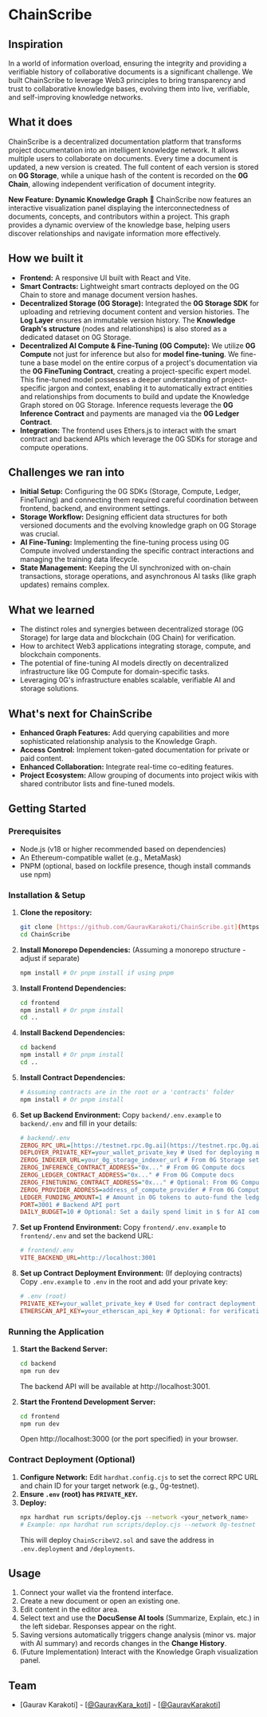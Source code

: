 # ChainScribe

## Inspiration
In a world of information overload, ensuring the integrity and providing a verifiable history of collaborative documents is a significant challenge. We built ChainScribe to leverage Web3 principles to bring transparency and trust to collaborative knowledge bases, evolving them into live, verifiable, and self-improving knowledge networks.

## What it does
ChainScribe is a decentralized documentation platform that transforms project documentation into an intelligent knowledge network. It allows multiple users to collaborate on documents. Every time a document is updated, a new version is created. The full content of each version is stored on **0G Storage**, while a unique hash of the content is recorded on the **0G Chain**, allowing independent verification of document integrity.

**New Feature: Dynamic Knowledge Graph** 🧠
ChainScribe now features an interactive visualization panel displaying the interconnectedness of documents, concepts, and contributors within a project. This graph provides a dynamic overview of the knowledge base, helping users discover relationships and navigate information more effectively.

## How we built it
- **Frontend:** A responsive UI built with React and Vite.
- **Smart Contracts:** Lightweight smart contracts deployed on the 0G Chain to store and manage document version hashes.
- **Decentralized Storage (0G Storage):** Integrated the **0G Storage SDK** for uploading and retrieving document content and version histories. The **Log Layer** ensures an immutable version history. The **Knowledge Graph's structure** (nodes and relationships) is also stored as a dedicated dataset on 0G Storage.
- **Decentralized AI Compute & Fine-Tuning (0G Compute):** We utilize **0G Compute** not just for inference but also for **model fine-tuning**. We fine-tune a base model on the entire corpus of a project's documentation via the **0G FineTuning Contract**, creating a project-specific expert model. This fine-tuned model possesses a deeper understanding of project-specific jargon and context, enabling it to automatically extract entities and relationships from documents to build and update the Knowledge Graph stored on 0G Storage. Inference requests leverage the **0G Inference Contract** and payments are managed via the **0G Ledger Contract**.
- **Integration:** The frontend uses Ethers.js to interact with the smart contract and backend APIs which leverage the 0G SDKs for storage and compute operations.

## Challenges we ran into
- **Initial Setup:** Configuring the 0G SDKs (Storage, Compute, Ledger, FineTuning) and connecting them required careful coordination between frontend, backend, and environment settings.
- **Storage Workflow:** Designing efficient data structures for both versioned documents and the evolving knowledge graph on 0G Storage was crucial.
- **AI Fine-Tuning:** Implementing the fine-tuning process using 0G Compute involved understanding the specific contract interactions and managing the training data lifecycle.
- **State Management:** Keeping the UI synchronized with on-chain transactions, storage operations, and asynchronous AI tasks (like graph updates) remains complex.

## What we learned
- The distinct roles and synergies between decentralized storage (0G Storage) for large data and blockchain (0G Chain) for verification.
- How to architect Web3 applications integrating storage, compute, and blockchain components.
- The potential of fine-tuning AI models directly on decentralized infrastructure like 0G Compute for domain-specific tasks.
- Leveraging 0G's infrastructure enables scalable, verifiable AI and storage solutions.

## What's next for ChainScribe
- **Enhanced Graph Features:** Add querying capabilities and more sophisticated relationship analysis to the Knowledge Graph.
- **Access Control:** Implement token-gated documentation for private or paid content.
- **Enhanced Collaboration:** Integrate real-time co-editing features.
- **Project Ecosystem:** Allow grouping of documents into project wikis with shared contributor lists and fine-tuned models.

## Getting Started

### Prerequisites
- Node.js (v18 or higher recommended based on dependencies)
- An Ethereum-compatible wallet (e.g., MetaMask)
- PNPM (optional, based on lockfile presence, though install commands use npm)

### Installation & Setup

1.  **Clone the repository:**
    ```bash
    git clone [https://github.com/GauravKarakoti/ChainScribe.git](https://github.com/GauravKarakoti/ChainScribe.git)
    cd ChainScribe
    ```
2.  **Install Monorepo Dependencies:** (Assuming a monorepo structure - adjust if separate)
    ```bash
    npm install # Or pnpm install if using pnpm
    ```
3.  **Install Frontend Dependencies:**
    ```bash
    cd frontend
    npm install # Or pnpm install
    cd ..
    ```
4.  **Install Backend Dependencies:**
    ```bash
    cd backend
    npm install # Or pnpm install
    cd ..
    ```
5.  **Install Contract Dependencies:**
    ```bash
    # Assuming contracts are in the root or a 'contracts' folder
    npm install # Or pnpm install
    ```
6.  **Set up Backend Environment:**
    Copy `backend/.env.example` to `backend/.env` and fill in your details:
    ```ini
    # backend/.env
    ZEROG_RPC_URL=[https://testnet.rpc.0g.ai](https://testnet.rpc.0g.ai) # Or mainnet
    DEPLOYER_PRIVATE_KEY=your_wallet_private_key # Used for deploying models and funding ledger
    ZEROG_INDEXER_URL=your_0g_storage_indexer_url # From 0G Storage setup
    ZEROG_INFERENCE_CONTRACT_ADDRESS="0x..." # From 0G Compute docs
    ZEROG_LEDGER_CONTRACT_ADDRESS="0x..." # From 0G Compute docs
    ZEROG_FINETUNING_CONTRACT_ADDRESS="0x..." # Optional: From 0G Compute docs if using fine-tuning
    ZEROG_PROVIDER_ADDRESS=address_of_compute_provider # From 0G Compute network
    LEDGER_FUNDING_AMOUNT=1 # Amount in 0G tokens to auto-fund the ledger on init
    PORT=3001 # Backend API port
    DAILY_BUDGET=10 # Optional: Set a daily spend limit in $ for AI compute
    ```
7.  **Set up Frontend Environment:**
    Copy `frontend/.env.example` to `frontend/.env` and set the backend URL:
    ```ini
    # frontend/.env
    VITE_BACKEND_URL=http://localhost:3001
    ```
8.  **Set up Contract Deployment Environment:** (If deploying contracts)
    Copy `.env.example` to `.env` in the root and add your private key:
    ```ini
    # .env (root)
    PRIVATE_KEY=your_wallet_private_key # Used for contract deployment
    ETHERSCAN_API_KEY=your_etherscan_api_key # Optional: for verification
    ```

### Running the Application

1.  **Start the Backend Server:**
    ```bash
    cd backend
    npm run dev
    ```
    The backend API will be available at http://localhost:3001.

2.  **Start the Frontend Development Server:**
    ```bash
    cd frontend
    npm run dev
    ```
    Open http://localhost:3000 (or the port specified) in your browser.

### Contract Deployment (Optional)

1.  **Configure Network:** Edit `hardhat.config.cjs` to set the correct RPC URL and chain ID for your target network (e.g., 0g-testnet).
2.  **Ensure `.env` (root) has `PRIVATE_KEY`.**
3.  **Deploy:**
    ```bash
    npx hardhat run scripts/deploy.cjs --network <your_network_name>
    # Example: npx hardhat run scripts/deploy.cjs --network 0g-testnet
    ```
    This will deploy `ChainScribeV2.sol` and save the address in `.env.deployment` and `/deployments`.

## Usage
1.  Connect your wallet via the frontend interface.
2.  Create a new document or open an existing one.
3.  Edit content in the editor area.
4.  Select text and use the **DocuSense AI tools** (Summarize, Explain, etc.) in the left sidebar. Responses appear on the right.
5.  Saving versions automatically triggers change analysis (minor vs. major with AI summary) and records changes in the **Change History**.
6.  (Future Implementation) Interact with the Knowledge Graph visualization panel.

## Team
- [Gaurav Karakoti] - [[@GauravKara_koti](https://x.com/GauravKara_koti)] - [[@GauravKarakoti](https://t.me/GauravKarakoti)]